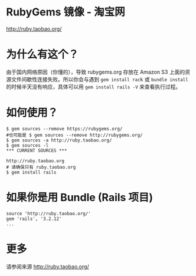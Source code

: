 # RubyGems 镜像 - 淘宝网

http://ruby.taobao.org/

# 为什么有这个？

由于国内网络原因（你懂的），导致 rubygems.org 存放在 Amazon S3 上面的资源文件间歇性连接失败。所以你会与遇到 `gem install rac`k 或 `bundle install` 的时候半天没有响应，具体可以用 `gem install rails -V` 来查看执行过程。

# 如何使用？
```
$ gem sources --remove https://rubygems.org/
#也可能是 $ gem sources --remove http://rubygems.org/
$ gem sources -a http://ruby.taobao.org/
$ gem sources -l
*** CURRENT SOURCES ***

http://ruby.taobao.org
# 请确保只有 ruby.taobao.org
$ gem install rails
```

# 如果你是用 Bundle (Rails 项目)

```
source 'http://ruby.taobao.org/'
gem 'rails', '3.2.12'
...
```

# 更多

请参阅来源 http://ruby.taobao.org/